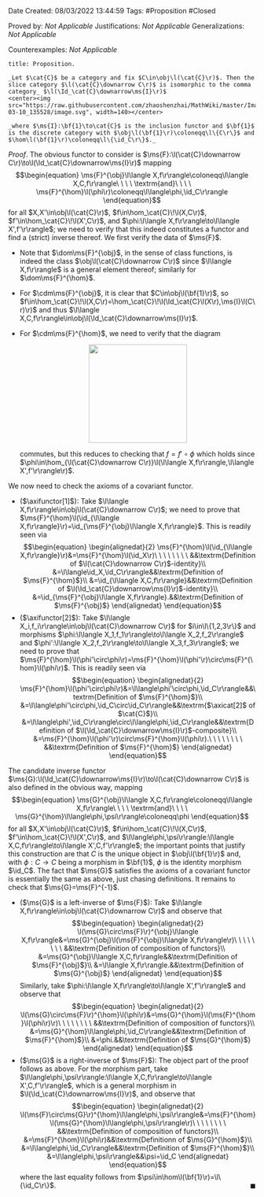 <br />
<br />

Date Created: 08/03/2022 13:44:59
Tags: #Proposition #Closed 

Proved by: _Not Applicable_
Justifications: _Not Applicable_
Generalizations: _Not Applicable_

Counterexamples: _Not Applicable_

``` ad-Proposition
title: Proposition.

_Let $\cat{C}$ be a category and fix $C\in\obj\l(\cat{C}\r)$. Then the slice category $\l(\cat{C}\downarrow C\r)$ is isomorphic to the comma category_ $\l(\Id_\cat{C}\downarrow\ms{I}\r)$
<center><img src="https://raw.githubusercontent.com/zhaoshenzhai/MathWiki/master/Images/2022-03-10_135528/image.svg", width=140></center>

_where $\ms{I}:\bf{1}\to\cat{C}$ is the inclusion functor and $\bf{1}$ is the discrete category with $\obj\l(\bf{1}\r)\coloneqq\l\{C\r\}$ and $\hom\l(\bf{1}\r)\coloneqq\l\{\id_C\r\}$._

```

_Proof_. The obvious functor to consider is $\ms{F}:\l(\cat{C}\downarrow C\r)\to\l(\Id_\cat{C}\downarrow\ms{I}\r)$ mapping
$$\begin{equation}
    \ms{F}^{\obj}\l\langle X,f\r\rangle\coloneqq\l\langle X,C,f\r\rangle\ \ \ \ \textrm{and}\ \ \ \ \ms{F}^{\hom}\l(\phi\r)\coloneqq\l\langle\phi,\id_C\r\rangle
\end{equation}$$
for all $X,X'\in\obj\l(\cat{C}\r)$, $f\in\hom_\cat{C}\!\l(X,C\r)$, $f'\in\hom_\cat{C}\!\l(X',C\r)$, and $\phi:\l\langle X,f\r\rangle\to\l\langle X',f'\r\rangle$; we need to verify that this indeed constitutes a functor and find a (strict) inverse thereof. We first verify the data of $\ms{F}$.
* Note that $\dom\ms{F}^{\obj}$, in the sense of class functions, is indeed the class $\obj\l(\cat{C}\downarrow C\r)$ since $\l\langle X,f\r\rangle$ is a general element thereof; similarly for $\dom\ms{F}^{\hom}$.
* For $\cdm\ms{F}^{\obj}$, it is clear that $C\in\obj\l(\bf{1}\r)$, so $f\in\hom_\cat{C}\!\l(X,C\r)=\hom_\cat{C}\!\l(\Id_\cat{C}\l(X\r),\ms{I}\l(C\r)\r)$ and thus $\l\langle X,C,f\r\rangle\in\obj\l(\Id_\cat{C}\downarrow\ms{I}\r)$.
* For $\cdm\ms{F}^{\hom}$, we need to verify that the diagram
  <center><img src="https://raw.githubusercontent.com/zhaoshenzhai/MathWiki/master/Images/2022-03-10_164625/image.svg", width=200></center>

    commutes, but this reduces to checking that $f=f'\circ\phi$ which holds since $\phi\in\hom_{\l(\cat{C}\downarrow C\r)}\l(\l\langle X,f\r\rangle,\l\langle X',f'\r\rangle\r)$.

We now need to check the axioms of a covariant functor.
* ($\axifunctor[1]$): Take $\l\langle X,f\r\rangle\in\obj\l(\cat{C}\downarrow C\r)$; we need to prove that $\ms{F}^{\hom}\l(\id_{\l\langle X,f\r\rangle}\r)=\id_{\ms{F}^{\obj}\l\langle X,f\r\rangle}$. This is readily seen via
$$\begin{equation}
    \begin{alignedat}{2}
        \ms{F}^{\hom}\l(\id_{\l\langle X,f\r\rangle}\r)&=\ms{F}^{\hom}\l(\id_X\r)\ \ \ \ \ \ \ \ &&\textrm{Definition of $\l(\cat{C}\downarrow C\r)$-identity}\\
        &=\l\langle\id_X,\id_C\r\rangle&&\textrm{Definition of $\ms{F}^{\hom}$}\\
        &=\id_{\l\langle X,C,f\r\rangle}&&\textrm{Definition of $\l(\Id_\cat{C}\downarrow\ms{I}\r)$-identity}\\
        &=\id_{\ms{F}^{\obj}\l\langle X,f\r\rangle}.&&\textrm{Definition of $\ms{F}^{\obj}$}
    \end{alignedat}
\end{equation}$$
* ($\axifunctor[2]$): Take $\l\langle X_i,f_i\r\rangle\in\obj\l(\cat{C}\downarrow C\r)$ for $i\in\l\{1,2,3\r\}$ and morphisms $\phi:\l\langle X_1,f_1\r\rangle\to\l\langle X_2,f_2\r\rangle$ and $\phi':\l\langle X_2,f_2\r\rangle\to\l\langle X_3,f_3\r\rangle$; we need to prove that $\ms{F}^{\hom}\l(\phi'\circ\phi\r)=\ms{F}^{\hom}\l(\phi'\r)\circ\ms{F}^{\hom}\l(\phi\r)$. This is readily seen via
$$\begin{equation}
    \begin{alignedat}{2}
        \ms{F}^{\hom}\l(\phi'\circ\phi\r)&=\l\langle\phi'\circ\phi,\id_C\r\rangle&&\textrm{Definition of $\ms{F}^{\hom}$}\\
        &=\l\langle\phi'\circ\phi,\id_C\circ\id_C\r\rangle&&\textrm{$\axicat[2]$ of $\cat{C}$}\\
        &=\l\langle\phi',\id_C\r\rangle\circ\l\langle\phi,\id_C\r\rangle&&\textrm{Definition of $\l(\Id_\cat{C}\downarrow\ms{I}\r)$-composite}\\
        &=\ms{F}^{\hom}\l(\phi'\r)\circ\ms{F}^{\hom}\l(\phi\r).\ \ \ \ \ \ \ \ &&\textrm{Definition of $\ms{F}^{\hom}$}
    \end{alignedat}
\end{equation}$$

The candidate inverse functor $\ms{G}:\l(\Id_\cat{C}\downarrow\ms{I}\r)\to\l(\cat{C}\downarrow C\r)$ is also defined in the obvious way, mapping
$$\begin{equation}
    \ms{G}^{\obj}\l\langle X,C,f\r\rangle\coloneqq\l\langle X,f\r\rangle\ \ \ \ \textrm{and}\ \ \ \ \ms{G}^{\hom}\l\langle\phi,\psi\r\rangle\coloneqq\phi
\end{equation}$$
for all $X,X'\in\obj\l(\cat{C}\r)$, $f\in\hom_\cat{C}\!\l(X,C\r)$, $f'\in\hom_\cat{C}\!\l(X',C\r)$, and $\l\langle\phi,\psi\r\rangle:\l\langle X,C,f\r\rangle\to\l\langle X',C,f'\r\rangle$; the important points that justify this construction are that $C$ is the unique object in $\obj\l(\bf{1}\r)$ and, with $\phi:C\to C$ being a morphism in $\bf{1}$, $\phi$ is the identity morphism $\id_C$. The fact that $\ms{G}$ satisfies the axioms of a covariant functor is essentially the same as above, just chasing definitions. It remains to check that $\ms{G}=\ms{F}^{-1}$.
* ($\ms{G}$ is a left-inverse of $\ms{F}$): Take $\l\langle X,f\r\rangle\in\obj\l(\cat{C}\downarrow C\r)$ and observe that
$$\begin{equation}
    \begin{alignedat}{2}
        \l(\ms{G}\circ\ms{F}\r)^{\obj}\l\langle X,f\r\rangle&=\ms{G}^{\obj}\l(\ms{F}^{\obj}\l\langle X,f\r\rangle\r)\ \ \ \ \ \ \ \ &&\textrm{Definition of composition of functors}\\
        &=\ms{G}^{\obj}\l\langle X,C,f\r\rangle&&\textrm{Definition of $\ms{F}^{\obj}$}\\
        &=\l\langle X,f\r\rangle.&&\textrm{Definition of $\ms{G}^{\obj}$}
    \end{alignedat}
\end{equation}$$
Similarly, take $\phi:\l\langle X,f\r\rangle\to\l\langle X',f'\r\rangle$ and observe that
$$\begin{equation}
    \begin{alignedat}{2}
        \l(\ms{G}\circ\ms{F}\r)^{\hom}\l(\phi\r)&=\ms{G}^{\hom}\l(\ms{F}^{\hom}\l(\phi\r)\r)\ \ \ \ \ \ \ \ &&\textrm{Definition of composition of functors}\\
        &=\ms{G}^{\hom}\l\langle\phi,\id_C\r\rangle&&\textrm{Definition of $\ms{F}^{\hom}$}\\
        &=\phi.&&\textrm{Definition of $\ms{G}^{\hom}$}
    \end{alignedat}
\end{equation}$$
* ($\ms{G}$ is a right-inverse of $\ms{F}$): The object part of the proof follows as above. For the morphism part, take $\l\langle\phi,\psi\r\rangle:\l\langle X,C,f\r\rangle\to\l\langle X',C,f'\r\rangle$, which is a general morphism in $\l(\Id_\cat{C}\downarrow\ms{I}\r)$, and observe that
$$\begin{equation}
    \begin{alignedat}{2}
        \l(\ms{F}\circ\ms{G}\r)^{\hom}\l\langle\phi,\psi\r\rangle&=\ms{F}^{\hom}\l(\ms{G}^{\hom}\l\langle\phi,\psi\r\rangle\r)\ \ \ \ \ \ \ \ &&\textrm{Definition of composition of functors}\\
        &=\ms{F}^{\hom}\l(\phi\r)&&\textrm{Definitionn of $\ms{G}^{\hom}$}\\
        &=\l\langle\phi,\id_C\r\rangle&&\textrm{Definition of $\ms{F}^{\hom}$}\\
        &=\l\langle\phi,\psi\r\rangle&&\psi=\id_C
    \end{alignedat}
\end{equation}$$
where the last equality follows from $\psi\in\hom\l(\bf{1}\r)=\l\{\id_C\r\}$.<span style="float:right;">$\blacksquare$</span>
